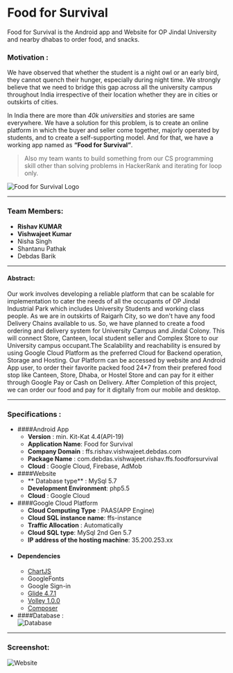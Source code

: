 # Food for Survival 
Food for Survival is the Android app and Website for OP Jindal University and nearby dhabas to order food, and snacks.


### Motivation :
We have observed that whether the student is a night owl or an early bird, they cannot quench their hunger, especially during night time. We strongly believe that we need to bridge this gap across all the university campus throughout India irrespective of their location whether they are in cities or outskirts of cities.

In India there are more than *40k universities* and stories are same everywhere. We have a solution for this problem, is to create an online platform in which the buyer and seller come together, majorly operated by students, and to create a self-supporting model.
And for that, we have a working app named as **“Food for Survival”**.


> Also my team wants to build something from our CS programming skill other than solving problems in HackerRank and iterating for loop only.


![Food for Survival Logo](https://github.com/oddRishav/Food-For-Survival/blob/master/DB%20Design/ffs_baner_photo.png)

---

### Team Members:

* **Rishav KUMAR**
* **Vishwajeet Kumar**
* Nisha Singh
* Shantanu Pathak
* Debdas Barik

---
#### Abstract:
Our work involves developing a reliable platform that can be scalable for implementation to cater the needs of all the occupants of OP Jindal Industrial Park which includes University Students and working class people. As we are in outskirts of Raigarh City, so we don't have any food Delivery Chains available to us. So, we have planned to create a food ordering and delivery system for University Campus and Jindal Colony. This will connect Store, Canteen, local student seller and Complex Store to our University campus occupant.The Scalability and reachability is ensured by using Google Cloud Platform as the preferred Cloud for Backend operation, Storage and Hosting. Our Platform can be accessed by website and Android App user, to order their favorite packed food 24*7 from their prefered food stop like Canteen, Store, Dhaba, or Hostel Store and can pay for it either through Google Pay or Cash on Delivery. After Completion of this project, we can order our food and pay for it digitally from our mobile and desktop.

---

### Specifications :

+ ####Android App
	* **Version** : min. Kit-Kat 4.4(API-19)
	* **Application Name**: Food for Survival
	* **Company Domain** : ffs.rishav.vishwajeet.debdas.com
	* **Package Name** : com.debdas.vishwajeet.rishav.ffs.foodforsurvival
	* **Cloud** : Google Cloud, Firebase, AdMob
+ ####Website
	* ** Database type** : MySql 5.7
	* **Development Environment**: php5.5
	* **Cloud** : Google Cloud
+ ####Google Cloud Platform
	* **Cloud Computing Type** : PAAS(APP Engine)
	* **Cloud SQL instance name**: ffs-instance
	* **Traffic Allocation** : Automatically
	* **Cloud SQL type**: MySql 2nd Gen 5.7
	* **IP address of the hosting machine**: 35.200.253.xx
+ #### Dependencies
	* [ChartJS](https://www.chartjs.org/)
	* GoogleFonts
	* Google Sign-in
	* [Glide 4.7.1](https://github.com/bumptech/glide)
	* [Volley 1.0.0](https://github.com/google/volley) 
	* [Composer](https://getcomposer.org/)
+ ####Database :  
	![Database](https://github.com/oddRishav/Food-For-Survival/blob/master/DB%20Design/database%20designs.png)

---
### Screenshot:

![Website](https://github.com/oddRishav/Food-For-Survival/blob/master/FFS%20Website/Main%20webpage.png)

